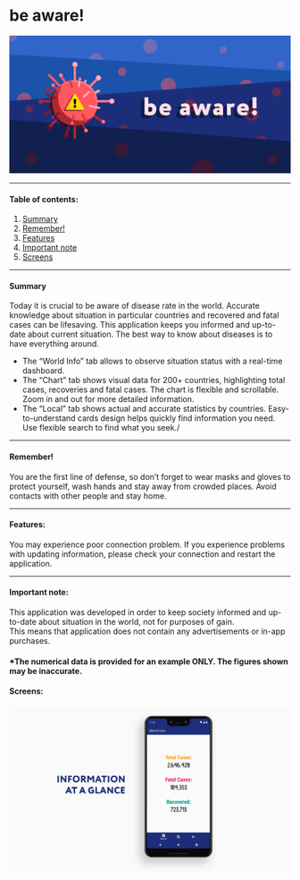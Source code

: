# be aware!

![icon_featured_graphic](https://github.com/DmytroHryniuk/be_aware_apk/blob/master/icon_featured_graphic.png)

****
#### Table of contents:
1. [Summary](#Summary)
2. [Remember!](#Remember)
3. [Features](#Features)
4. [Important note](#Important)
5. [Screens](#Screens)
****
#### Summary
Today it is crucial to be aware of disease rate in the world. Accurate knowledge about situation in particular countries and recovered and fatal cases can be lifesaving.
This application keeps you informed and up-to-date about current situation. The best way to know about diseases is to have everything around.
* The “World Info” tab allows to observe situation status with a real-time dashboard.
* The “Chart” tab shows visual data for 200+ countries, highlighting total cases, recoveries and fatal cases. The chart is flexible and scrollable. Zoom in and out for more detailed information.
* The “Local” tab shows actual and accurate statistics by countries. Easy-to-understand cards design helps quickly find information you need. Use flexible search to find what you seek./ 
****
#### Remember! 
You are the first line of defense, so don’t forget to wear masks and gloves to protect yourself, wash hands and stay away from crowded places. Avoid contacts with other people and stay home.
****
#### Features:
You may experience poor connection problem. If you experience problems with updating information, please check your connection and restart the application.
****
#### Important note:
This application was developed in order to keep society informed and up-to-date about situation in the world, not for purposes of gain.<br/> This means that application does not contain any advertisements or in-app purchases.

#### *The numerical data is provided for an example ONLY. The figures shown may be inaccurate.

<h4>Screens:</h4>



![1main_new](https://github.com/DmytroHryniuk/be_aware_apk/blob/master/1main_new.png)



